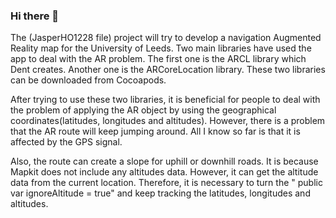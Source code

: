 ### Hi there 👋
The (JasperHO1228 file) project will try to develop a navigation Augmented Reality map for the University of Leeds. 
Two main libraries have used the app to deal with the AR problem. The first one is the ARCL library which Dent creates. Another one is the ARCoreLocation library. These two libraries can be downloaded from Cocoapods.

After trying to use these two libraries, it is beneficial for people to deal with the problem of applying the AR object by using the geographical coordinates(latitudes, longitudes and altitudes). However, there is a problem that the AR route will keep jumping around. All I know so far is that it is affected by the GPS signal. 

Also, the route can create a slope for uphill or downhill roads. It is because Mapkit does not include any altitudes data. However, it can get the altitude data from the current location. Therefore, it is necessary to turn the " public var ignoreAltitude = true" and keep tracking the latitudes, longitudes and altitudes.
